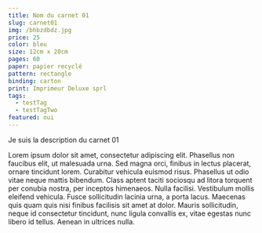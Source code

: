 ```yaml
---
title: Nom du carnet 01
slug: carnet01
img: /bhbzdbdz.jpg
price: 25
color: bleu
size: 12cm x 20cm
pages: 60
paper: papier recyclé
pattern: rectangle
binding: carton
print: Imprimeur Deluxe sprl
tags:
  - testTag
  - testTagTwo
featured: oui
---
```


Je suis la description du carnet 01

Lorem ipsum dolor sit amet, consectetur adipiscing elit. Phasellus non faucibus elit, ut malesuada urna. Sed magna orci, finibus in lectus placerat, ornare tincidunt lorem. Curabitur vehicula euismod risus. Phasellus ut odio vitae neque mattis bibendum. Class aptent taciti sociosqu ad litora torquent per conubia nostra, per inceptos himenaeos. Nulla facilisi. Vestibulum mollis eleifend vehicula. Fusce sollicitudin lacinia urna, a porta lacus. Maecenas quis quam quis nisi finibus facilisis sit amet at dolor. Mauris sollicitudin, neque id consectetur tincidunt, nunc ligula convallis ex, vitae egestas nunc libero id tellus. Aenean in ultrices nulla. 
